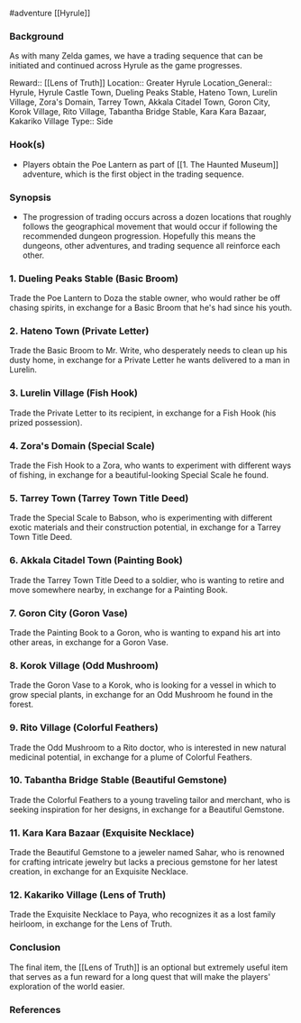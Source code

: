 #adventure [[Hyrule]]

### Background

As with many Zelda games, we have a trading sequence that can be initiated and continued across Hyrule as the game progresses.

Reward:: [[Lens of Truth]]
Location:: Greater Hyrule
Location_General:: Hyrule, Hyrule Castle Town, Dueling Peaks Stable, Hateno Town, Lurelin Village, Zora's Domain, Tarrey Town, Akkala Citadel Town, Goron City, Korok Village, Rito Village, Tabantha Bridge Stable, Kara Kara Bazaar, Kakariko Village
Type:: Side

### Hook(s)

* Players obtain the Poe Lantern as part of [[1. The Haunted Museum]] adventure, which is the first object in the trading sequence.

### Synopsis

- The progression of trading occurs across a dozen locations that roughly follows the geographical movement that would occur if following the recommended dungeon progression. Hopefully this means the dungeons, other adventures, and trading sequence all reinforce each other.

### 1. Dueling Peaks Stable (Basic Broom)

Trade the Poe Lantern to Doza the stable owner, who would rather be off chasing spirits, in exchange for a Basic Broom that he's had since his youth.

### 2. Hateno Town (Private Letter)

Trade the Basic Broom to Mr. Write, who desperately needs to clean up his dusty home, in exchange for a Private Letter he wants delivered to a man in Lurelin.

### 3. Lurelin Village (Fish Hook)

Trade the Private Letter to its recipient, in exchange for a Fish Hook (his prized possession).

### 4. Zora's Domain (Special Scale)

Trade the Fish Hook to a Zora, who wants to experiment with different ways of fishing, in exchange for a beautiful-looking Special Scale he found.

### 5. Tarrey Town (Tarrey Town Title Deed)

Trade the Special Scale to Babson, who is experimenting with different exotic materials and their construction potential, in exchange for a Tarrey Town Title Deed.

### 6. Akkala Citadel Town (Painting Book)

Trade the Tarrey Town Title Deed to a soldier, who is wanting to retire and move somewhere nearby, in exchange for a Painting Book.

### 7. Goron City (Goron Vase)

Trade the Painting Book to a Goron, who is wanting to expand his art into other areas, in exchange for a Goron Vase.

### 8. Korok Village (Odd Mushroom)

Trade the Goron Vase to a Korok, who is looking for a vessel in which to grow special plants, in exchange for an Odd Mushroom he found in the forest.

### 9. Rito Village (Colorful Feathers)

Trade the Odd Mushroom to a Rito doctor, who is interested in new natural medicinal potential, in exchange for a plume of Colorful Feathers.

### 10. Tabantha Bridge Stable (Beautiful Gemstone)

Trade the Colorful Feathers to a young traveling tailor and merchant, who is seeking inspiration for her designs, in exchange for a Beautiful Gemstone.

### 11. Kara Kara Bazaar (Exquisite Necklace)

Trade the Beautiful Gemstone to a jeweler named Sahar, who is renowned for crafting intricate jewelry but lacks a precious gemstone for her latest creation, in exchange for an Exquisite Necklace.

### 12. Kakariko Village (Lens of Truth)

Trade the Exquisite Necklace to Paya, who recognizes it as a lost family heirloom, in exchange for the Lens of Truth.

### Conclusion

The final item, the [[Lens of Truth]] is an optional but extremely useful item that serves as a fun reward for a long quest that will make the players' exploration of the world easier.

### References
